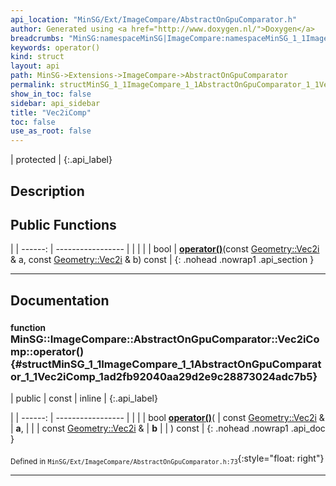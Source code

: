 ```yaml
---
api_location: "MinSG/Ext/ImageCompare/AbstractOnGpuComparator.h"
author: Generated using <a href="http://www.doxygen.nl/">Doxygen</a>
breadcrumbs: "MinSG:namespaceMinSG|ImageCompare:namespaceMinSG_1_1ImageCompare|AbstractOnGpuComparator:classMinSG_1_1ImageCompare_1_1AbstractOnGpuComparator"
keywords: operator()
kind: struct
layout: api
path: MinSG->Extensions->ImageCompare->AbstractOnGpuComparator
permalink: structMinSG_1_1ImageCompare_1_1AbstractOnGpuComparator_1_1Vec2iComp
show_in_toc: false
sidebar: api_sidebar
title: "Vec2iComp"
toc: false
use_as_root: false
---
```


| protected |
{:.api_label}

## Description





## Public Functions

|
| ------: | ----------------- |
|  | |
| bool | **[operator()](#structMinSG_1_1ImageCompare_1_1AbstractOnGpuComparator_1_1Vec2iComp_1ad2fb92040aa29d2e9c28873024adc7b5)**(const [Geometry::Vec2i](namespaceGeometry#namespaceGeometry_1af5c374694b0993fb291b80677f10c64c) & a, const [Geometry::Vec2i](namespaceGeometry#namespaceGeometry_1af5c374694b0993fb291b80677f10c64c) & b) const |
{: .nohead .nowrap1 .api_section }


-------------------------------------------------------------------

## Documentation

### <small>function</small><br/> MinSG::ImageCompare::AbstractOnGpuComparator::Vec2iComp::operator() {#structMinSG_1_1ImageCompare_1_1AbstractOnGpuComparator_1_1Vec2iComp_1ad2fb92040aa29d2e9c28873024adc7b5}

| public | const | inline |
{:.api_label}

|
| ------: | ----------------- |
|  |
| bool **[operator()](#structMinSG_1_1ImageCompare_1_1AbstractOnGpuComparator_1_1Vec2iComp_1ad2fb92040aa29d2e9c28873024adc7b5)**( | const [Geometry::Vec2i](namespaceGeometry#namespaceGeometry_1af5c374694b0993fb291b80677f10c64c) & | **a**, |
| | const [Geometry::Vec2i](namespaceGeometry#namespaceGeometry_1af5c374694b0993fb291b80677f10c64c) & | **b** |
|   ) const |
{: .nohead .nowrap1 .api_doc }





<sub>Defined in `MinSG/Ext/ImageCompare/AbstractOnGpuComparator.h:73`</sub>{:style="float: right"}

-------------------------------------------------------------------

